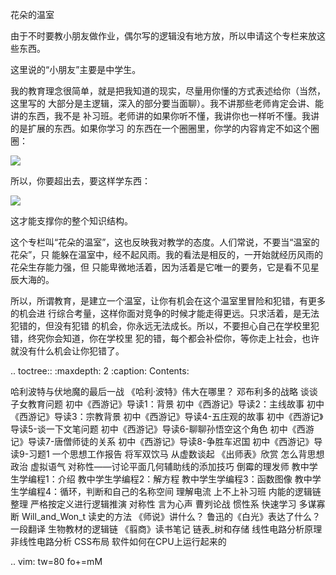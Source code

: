 花朵的温室

由于不时要教小朋友做作业，偶尔写的逻辑没有地方放，所以申请这个专栏来放这些东西。

这里说的“小朋友”主要是中学生。

我的教育理念很简单，就是把我知道的现实，尽量用你懂的方式表述给你（当然，这里写的
大部分是主逻辑，深入的部分要当面聊）。我不讲那些老师肯定会讲、能讲的东西，我不是
补习班。老师讲的如果你听不懂，我讲你也一样听不懂。我讲的是扩展的东西。如果你学习
的东西在一个圈圈里，你学的内容肯定不如这个圈圈：

![](_static/范围内的学习.png)

所以，你要超出去，要这样学东西：

![](_static/范围外的学习.png)

这才能支撑你的整个知识结构。

这个专栏叫“花朵的温室”，这也反映我对教学的态度。人们常说，不要当“温室的花朵”，只
能躲在温室中，经不起风雨。我的看法是相反的，一开始就经历风雨的花朵生存能力强，但
只能卑微地活着，因为活着是它唯一的要务，它是看不见星辰大海的。

所以，所谓教育，是建立一个温室，让你有机会在这个温室里冒险和犯错，有更多的机会进
行综合考量，这样你面对竞争的时候才能走得更远。只求活着，是无法犯错的，但没有犯错
的机会，你永远无法成长。所以，不要担心自己在学校里犯错，终究你会知道，你在学校里
犯的错，每个都会补偿你，等你走上社会，也许就没有什么机会让你犯错了。

.. toctree::
  :maxdepth: 2
  :caption: Contents:

  哈利波特与伏地魔的最后一战
  《哈利·波特》伟大在哪里？
  邓布利多的战略
  谈谈子女教育问题
  初中《西游记》导读1：背景
  初中《西游记》导读2：主线故事
  初中《西游记》导读3：宗教背景
  初中《西游记》导读4-五庄观的故事
  初中《西游记》导读5-谈一下文笔问题
  初中《西游记》导读6-聊聊孙悟空这个角色
  初中《西游记》导读7-唐僧师徒的关系
  初中《西游记》导读8-争胜车迟国
  初中《西游记》导读9-习题1
  一个思想工作报告
  将军双饮马
  从虚数谈起
  《出师表》欣赏
  怎么背思想政治
  虚拟语气
  对称性——讨论平面几何辅助线的添加技巧
  倒霉的理发师
  教中学生学编程1：介绍
  教中学生学编程2：解方程
  教中学生学编程3：函数图像
  教中学生学编程4：循环，判断和自己的名称空间
  理解电流
  上不上补习班
  内能的逻辑链整理
  严格按定义进行逻辑推演
  对称性
  言为心声
  曹刿论战
  惯性系
  快速学习
  多谋寡断
  Will_and_Won_t
  读史的方法
  《师说》讲什么？
  鲁迅的《白光》表达了什么？
  一段翻译
  生物教材的逻辑链
  《翦商》读书笔记
  链表_树和存储
  线性电路分析原理
  非线性电路分析
  CSS布局
  软件如何在CPU上运行起来的

.. vim: tw=80 fo+=mM
